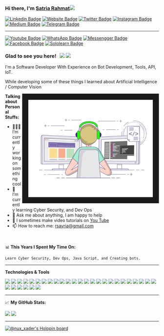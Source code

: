 ### Hi there, I'm <a href="https://satria-rahmat.herokuapp.com" target="blank">Satria Rahmat</a><img src="https://media.giphy.com/media/hvRJCLFzcasrR4ia7z/giphy.gif" width="25px">

[![Linkedin Badge](https://img.shields.io/badge/-LinkedIn-0e76a8?style=flat-square&logo=Linkedin&logoColor=white)](https://linkedin.com/in/satria-rahmat)
[![Website Badge](https://img.shields.io/badge/Website-3b5998?style=flat-square&logo=google-chrome&logoColor=white)](https://satria-rahmat.herokuapp.com)
[![Twitter Badge](https://img.shields.io/badge/-Twitter-00acee?style=flat-square&logo=Twitter&logoColor=white)](#)
[![Instagram Badge](https://img.shields.io/badge/-Instagram-e4405f?style=flat-square&logo=Instagram&logoColor=white)](https://instagram.com/nux_xader)
[![Medium Badge](https://img.shields.io/badge/medium-%2312100E.svg?&style=for-square&logo=medium&logoColor=white)](#)
[![Telegram Badge](https://img.shields.io/badge/-Telegram-0088cc?style=flat-square&logo=Telegram&logoColor=white)](https://t.me/Nux_xader)

---

[![Youtube Badge](https://img.shields.io/badge/YouTube-FF0000?style=for-the-badge&logo=youtube&logoColor=white)](https://www.youtube.com/channel/UCRSsylbWSSHfdZLK9_VvHqg)
[![WhatsApp Badge](https://img.shields.io/badge/WhatsApp-25D366?style=for-the-badge&logo=whatsapp&logoColor=white)](https://wa.me/+6281251389915)
[![Messengger Badge](https://img.shields.io/badge/Messenger-00B2FF?style=for-the-badge&logo=messenger&logoColor=white)](https://m.me/nux.xader)
[![Facebook Badge](https://img.shields.io/badge/Facebook-1877F2?style=for-the-badge&logo=facebook&logoColor=white)](https://facebook.com/nux.xader)
[![Sololearn Badge](https://img.shields.io/badge/-Sololearn-3a464b?style=for-the-badge&logo=Sololearn&logoColor=white)](https://www.sololearn.com/profile/18994794)


### Glad to see you here! &nbsp; ![](https://visitor-badge.glitch.me/badge?page_id=Nux-xader) <img src="https://img.shields.io/github/followers/Nux-xader?label=Follower" style=" float:left, margin-right:10px"/>

I'm a Software Developer With Experience on Bot Development, Tools, API, IoT.

While developing some of these things I learned about Artificial Intelligence / Computer Vision

<img align="right" alt="GIF" src="https://github.com/Nux-xader/Nux-xader/blob/master/coding.gif?raw=true" width="408" height="318" border="20" />


**Talking about Personal Stuffs:**

- 👨🏻‍💻 I’m currently working on something cool
- 🚀 I’m currently learning Cyber Security, and Dev Ops
- 💬 Ask me about anything, I am happy to help
- 🎥 I sometimes make video tutorials on [You Tube](https://www.youtube.com/channel/UCRSsylbWSSHfdZLK9_VvHqg)
- 📫 How to reach me: rsayria@gmail.com

</br>

📊 **This Years I Spent My Time On:**
<!--START_SECTION:waka-->
```text
Learn Cyber Security, Dev Ops, Java Script, and Creating bots.
```
<!--END_SECTION:waka-->
---

**Technologies & Tools**

<img src="https://img.shields.io/badge/Python-FFD43B?style=for-the-badge&logo=python&logoColor=darkgreen"> <img src="https://img.shields.io/badge/Flask-000000?style=for-the-badge&logo=flask&logoColor=white"> <img src="https://img.shields.io/badge/conda-342B029.svg?&style=for-the-badge&logo=anaconda&logoColor=white"> <img src="https://img.shields.io/badge/Selenium-43B02A?style=for-the-badge&logo=Selenium&logoColor=white"> <img src="https://img.shields.io/badge/OpenCV-27338e?style=for-the-badge&logo=OpenCV&logoColor=white"> <img src="https://img.shields.io/badge/Jupyter-F37626.svg?&style=for-the-badge&logo=Jupyter&logoColor=white"> <img src="https://img.shields.io/badge/Linux-FCC624?style=for-the-badge&logo=linux&logoColor=black"> <img src="https://img.shields.io/badge/Shell_Script-121011?style=for-the-badge&logo=gnu-bash&logoColor=white"> <img src="https://img.shields.io/badge/JavaScript-323330?style=for-the-badge&logo=javascript&logoColor=F7DF1E"> <img src="https://img.shields.io/badge/Node.js-339933?style=for-the-badge&logo=nodedotjs&logoColor=white"> <img src="https://img.shields.io/badge/npm-CB3837?style=for-the-badge&logo=npm&logoColor=white"> <img src="https://img.shields.io/badge/Express.js-000000?style=for-the-badge&logo=express&logoColor=white"> <img src="https://img.shields.io/badge/firebase-ffca28?style=for-the-badge&logo=firebase&logoColor=black"> <img src="https://img.shields.io/badge/GitHub-100000?style=for-the-badge&logo=github&logoColor=white"> <img src="https://img.shields.io/badge/Numpy-777BB4?style=for-the-badge&logo=numpy&logoColor=white"> <img src="https://img.shields.io/badge/Pandas-2C2D72?style=for-the-badge&logo=pandas&logoColor=white"> <img src="https://img.shields.io/badge/json-5E5C5C?style=for-the-badge&logo=json&logoColor=white"> <img src="https://img.shields.io/badge/Git-F05032?style=for-the-badge&logo=git&logoColor=white"> <img src="https://img.shields.io/badge/Heroku-430098?style=for-the-badge&logo=heroku&logoColor=white"> <img src="https://img.shields.io/badge/replit-667881?style=for-the-badge&logo=replit&logoColor=white"> <img src="https://img.shields.io/badge/Bootstrap-563D7C?style=for-the-badge&logo=bootstrap&logoColor=white"> <img src = "https://img.shields.io/badge/HTML5-E34F26?style=for-the-badge&logo=html5&logoColor=white"> <img src = "https://img.shields.io/badge/CSS3-1572B6?style=for-the-badge&logo=css3&logoColor=white"> <img src="https://img.shields.io/badge/PHP-777BB4?style=for-the-badge&logo=php&logoColor=white"> <img src="https://img.shields.io/badge/Java-ED8B00?style=for-the-badge&logo=java&logoColor=white"> <img src="https://img.shields.io/badge/scikit_learn-F7931E?style=for-the-badge&logo=scikit-learn&logoColor=white"> <img src="https://img.shields.io/badge/MySQL-00000F?style=for-the-badge&logo=mysql&logoColor=white"> <img src="https://img.shields.io/badge/sublime_text-%23575757.svg?&style=for-the-badge&logo=sublime-text&logoColor=important"> <img src="https://img.shields.io/badge/LibreOffice-18A303?style=for-the-badge&logo=LibreOffice&logoColor=white"> <img src="https://img.shields.io/badge/Inkscape-000000?style=for-the-badge&logo=Inkscape&logoColor=white"> <img src="https://img.shields.io/badge/blender-%23F5792A.svg?style=for-the-badge&logo=blender&logoColor=white">

---

📈 **My GitHub Stats:**

<p>
  <img height="180em" src="https://github-readme-stats.vercel.app/api?username=Nux-xader&show_icons=true&hide_border=true&&count_private=true&include_all_commits=true&theme=radical"/>
  <img height="180em" src="https://github-readme-stats.vercel.app/api/top-langs/?username=Nux-xader&show_icons=true&hide_border=true&layout=compact&langs_count=20&theme=nightowl"/>
</p>

---

[![@nux_xader's Holopin board](https://holopin.io/api/user/board?user=nux_xader)](https://holopin.io/@nux_xader)
